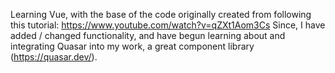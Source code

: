 Learning Vue, with the base of the code originally created from following this tutorial: https://www.youtube.com/watch?v=qZXt1Aom3Cs
Since, I have added / changed functionality, and have begun learning about and integrating Quasar into my work, a great component library (https://quasar.dev/).
